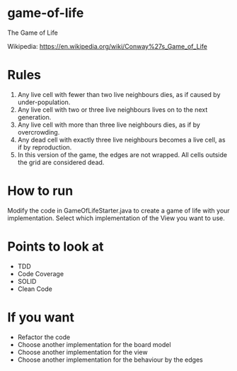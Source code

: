 # game-of-life

The Game of Life

Wikipedia: https://en.wikipedia.org/wiki/Conway%27s_Game_of_Life

# Rules

1. Any live cell with fewer than two live neighbours dies, as if caused by under-population.
2. Any live cell with two or three live neighbours lives on to the next generation.
3. Any live cell with more than three live neighbours dies, as if by overcrowding.
4. Any dead cell with exactly three live neighbours becomes a live cell, as if by reproduction.
5. In this version of the game, the edges are not wrapped. All cells outside the grid are considered
   dead.

# How to run

Modify the code in GameOfLifeStarter.java to create a game of life with your implementation. Select
which implementation of the View you want to use.

# Points to look at

- TDD
- Code Coverage
- SOLID
- Clean Code

# If you want

- Refactor the code
- Choose another implementation for the board model
- Choose another implementation for the view
- Choose another implementation for the behaviour by the edges
